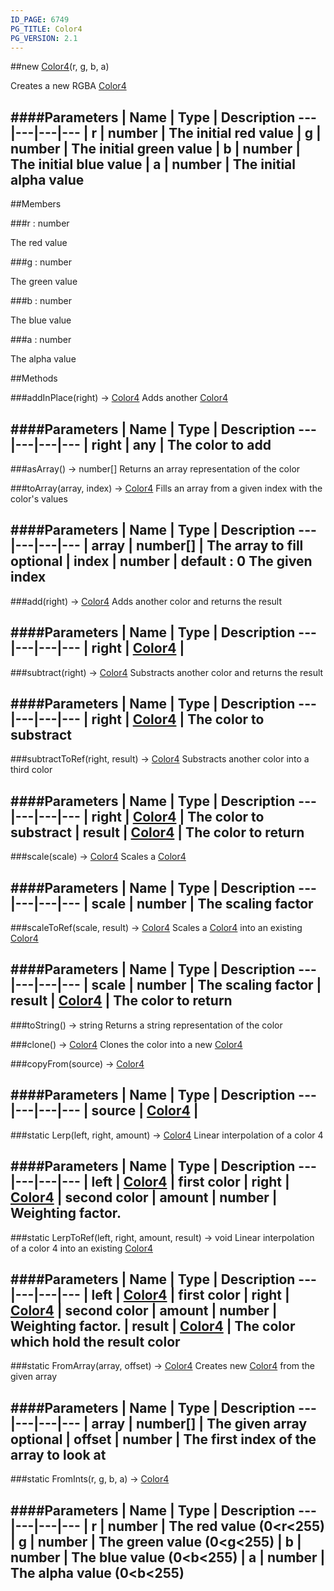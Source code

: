 ```yaml
---
ID_PAGE: 6749
PG_TITLE: Color4
PG_VERSION: 2.1
---
```

##new [Color4](page.php?p=6749)(r, g, b, a)



Creates a new RGBA [Color4](page.php?p=6749)




####Parameters
 | Name | Type | Description
---|---|---|---
 | r | number | The initial red value
 | g | number | The initial green value
 | b | number | The initial blue value
 | a | number | The initial alpha value
---

##Members

###r : number




The red value



###g : number




The green value



###b : number




The blue value



###a : number




The alpha value











##Methods

###addInPlace(right) &rarr; [Color4](page.php?p=6749)
Adds another [Color4](page.php?p=6749)





####Parameters
 | Name | Type | Description
---|---|---|---
 | right | any | The color to add
---

###asArray() &rarr; number[]
Returns an array representation of the color






###toArray(array, index) &rarr; [Color4](page.php?p=6749)
Fills an array from a given index with the color's values





####Parameters
 | Name | Type | Description
---|---|---|---
 | array | number[] | The array to fill
optional | index | number | default : 0 The given index
---

###add(right) &rarr; [Color4](page.php?p=6749)
Adds another color and returns the result





####Parameters
 | Name | Type | Description
---|---|---|---
 | right | [Color4](page.php?p=6749) | 
---

###subtract(right) &rarr; [Color4](page.php?p=6749)
Substracts another color and returns the result





####Parameters
 | Name | Type | Description
---|---|---|---
 | right | [Color4](page.php?p=6749) | The color to substract
---

###subtractToRef(right, result) &rarr; [Color4](page.php?p=6749)
Substracts another color into a third color





####Parameters
 | Name | Type | Description
---|---|---|---
 | right | [Color4](page.php?p=6749) | The color to substract
 | result | [Color4](page.php?p=6749) | The color to return
---

###scale(scale) &rarr; [Color4](page.php?p=6749)
Scales a [Color4](page.php?p=6749)





####Parameters
 | Name | Type | Description
---|---|---|---
 | scale | number | The scaling factor
---

###scaleToRef(scale, result) &rarr; [Color4](page.php?p=6749)
Scales a [Color4](page.php?p=6749) into an existing [Color4](page.php?p=6749)





####Parameters
 | Name | Type | Description
---|---|---|---
 | scale | number | The scaling factor
 | result | [Color4](page.php?p=6749) | The color to return
---

###toString() &rarr; string
Returns a string representation of the color






###clone() &rarr; [Color4](page.php?p=6749)
Clones the color into a new [Color4](page.php?p=6749)






###copyFrom(source) &rarr; [Color4](page.php?p=6749)



####Parameters
 | Name | Type | Description
---|---|---|---
 | source | [Color4](page.php?p=6749) | 
---

###static Lerp(left, right, amount) &rarr; [Color4](page.php?p=6749)
Linear interpolation of a color 4





####Parameters
 | Name | Type | Description
---|---|---|---
 | left | [Color4](page.php?p=6749) | first color
 | right | [Color4](page.php?p=6749) | second color
 | amount | number | Weighting factor.
---

###static LerpToRef(left, right, amount, result) &rarr; void
Linear interpolation of a color 4 into an existing [Color4](page.php?p=6749)





####Parameters
 | Name | Type | Description
---|---|---|---
 | left | [Color4](page.php?p=6749) | first color
 | right | [Color4](page.php?p=6749) | second color
 | amount | number | Weighting factor.
 | result | [Color4](page.php?p=6749) | The color which hold the result color
---

###static FromArray(array, offset) &rarr; [Color4](page.php?p=6749)
Creates new [Color4](page.php?p=6749) from the given array





####Parameters
 | Name | Type | Description
---|---|---|---
 | array | number[] | The given array
optional | offset | number | The first index of the array to look at
---

###static FromInts(r, g, b, a) &rarr; [Color4](page.php?p=6749)

####Parameters
 | Name | Type | Description
---|---|---|---
 | r | number | The red value (0&lt;r&lt;255)
 | g | number | The green value (0&lt;g&lt;255)
 | b | number | The blue value (0&lt;b&lt;255)
 | a | number | The alpha value (0&lt;b&lt;255)
---
